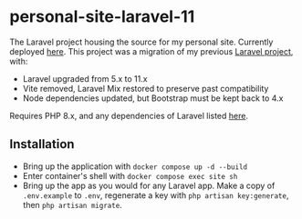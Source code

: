 # personal-site-laravel-11
The Laravel project housing the source for my personal site. Currently deployed [here](https://www.deniswong.ca).
This project was a migration of my previous [Laravel project](https://github.com/advicepyro/personal-site), with:
- Laravel upgraded from 5.x to 11.x
- Vite removed, Laravel Mix restored to preserve past compatibility
- Node dependencies updated, but Bootstrap must be kept back to 4.x

Requires PHP 8.x, and any dependencies of Laravel listed [here](https://laravel.com/docs/master#installation). 

## Installation

- Bring up the application with `docker compose up -d --build`
- Enter container's shell with `docker compose exec site sh`
- Bring up the app as you would for any Laravel app. Make a copy of `.env.example` to `.env`, regenerate a key with `php artisan key:generate`, then `php artisan migrate`.
